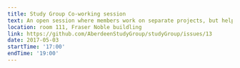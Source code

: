 ```yaml
---
title: Study Group Co-working session
text: An open session where members work on separate projects, but help each other with problems and questions, and share successes.
location: room 111, Fraser Noble buildling
link: https://github.com/AberdeenStudyGroup/studyGroup/issues/13
date: 2017-05-03
startTime: '17:00'
endTime: '19:00'
---
```

